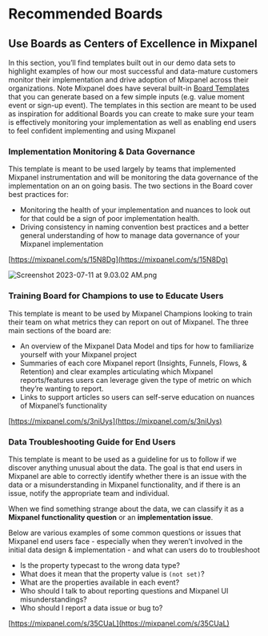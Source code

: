 # Recommended Boards

## Use Boards as Centers of Excellence in Mixpanel

In this section, you’ll find templates built out in our demo data sets to highlight examples of how our most successful and data-mature customers monitor their implementation and drive adoption of Mixpanel across their organizations. Note Mixpanel does have several built-in [Board Templates](docs/analysis/boards#board-templates) that you can generate based on a few simple inputs (e.g. value moment event or sign-up event). The templates in this section are meant to be used as inspiration for additional Boards you can create to make sure your team is effectively monitoring your implementation as well as enabling end users to feel confident implementing and using Mixpanel

### Implementation Monitoring & Data Governance

This template is meant to be used largely by teams that implemented Mixpanel instrumentation and will be monitoring the data governance of the implementation on an on going basis. The two sections in the Board cover best practices for:

- Monitoring the health of your implementation and nuances to look out for that could be a sign of poor implementation health.
- Driving consistency in naming convention best practices and a better general understanding of how to manage data governance of your Mixpanel implementation

[https://mixpanel.com/s/15N8Dg](https://mixpanel.com/s/15N8Dg)

![Screenshot 2023-07-11 at 9.03.02 AM.png](Recommended%20Boards%207bada889b7d848eeb5348be64a6d7490/Screenshot_2023-07-11_at_9.03.02_AM.png)

### Training Board for Champions to use to Educate Users

This template is meant to be used by Mixpanel Champions looking to train their team on what metrics they can report on out of Mixpanel. The three main sections of the board are:

- An overview of the Mixpanel Data Model and tips for how to familiarize yourself with your Mixpanel project
- Summaries of each core Mixpanel report (Insights, Funnels, Flows, & Retention) and clear examples articulating which Mixpanel reports/features users can leverage given the type of metric on which they’re wanting to report.
- Links to support articles so users can self-serve education on nuances of Mixpanel’s functionality

[https://mixpanel.com/s/3niUys](https://mixpanel.com/s/3niUys)

### Data Troubleshooting Guide for End Users

This template is meant to be used as a guideline for us to follow if we discover anything unusual about the data. The goal is that end users in Mixpanel are able to correctly identify whether there is an issue with the data or a misunderstanding in Mixpanel functionality, and if there is an issue, notify the appropriate team and individual.

When we find something strange about the data, we can classify it as a **Mixpanel functionality question** or an **implementation issue**.

Below are various examples of some common questions or issues that Mixpanel end users face - especially when they weren’t involved in the initial data design & implementation - and what can users do to troubleshoot

- Is the property typecast to the wrong data type?
- What does it mean that the property value is `(not set)`?
- What are the properties available in each event?
- Who should I talk to about reporting questions and Mixpanel UI misunderstandings?
- Who should I report a data issue or bug to?

[https://mixpanel.com/s/35CUaL](https://mixpanel.com/s/35CUaL)

